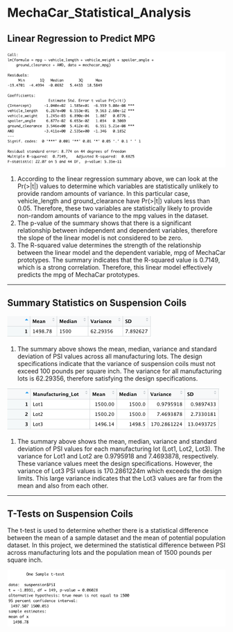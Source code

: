 # MechaCar_Statistical_Analysis

## Linear Regression to Predict MPG

![Linear Regression Summary](Images/linear_regression_summary.png)

1) According to the linear regression summary above, we can look at the Pr(>|t|) values to determine which variables are statistically unlikely to provide random amounts of variance. In this particular case, vehicle_length and ground_clearance have Pr(>|t|) values less than 0.05. Therefore, these two variables are statistically likely to provide non-random amounts of variance to the mpg values in the dataset. 
2) The p-value of the summary shows that there is a significant relationship between independent and dependent variables, therefore the slope of the linear model is not considered to be zero.
3) The R-squared value determines the strength of the relationship between the linear model and the dependent variable, mpg of MechaCar prototypes. The summary indicates that the R-squared value is 0.7149, which is a strong correlation. Therefore, this linear model effectively predicts the mpg of MechaCar prototypes. 

----

## Summary Statistics on Suspension Coils

![Total Summary](Images/total_summary.png)

1) The summary above shows the mean, median, variance and standard deviation of PSI values across all manufacturing lots. The design specifications indicate that the variance of suspension coils must not exceed 100 pounds per square inch. The variance for all manufacturing lots is 62.29356, therefore satisfying the design specifications. 

![Lot Summary](Images/lot_summary.png)

1) The summary above shows the mean, median, variance and standard deviation of PSI values for each manufacturing lot (Lot1, Lot2, Lot3). The variance for Lot1 and Lot2 are 0.9795918 and 7.4693878, respectively. These variance values meet the design specifications. However, the variance of Lot3 PSI values is 170.2861224m which exceeds the design limits. This large variance indicates that the Lot3 values are far from the mean and also from each other. 

----

## T-Tests on Suspension Coils
The t-test is used to determine whether there is a statistical difference between the mean of a sample dataset and the mean of potential population dataset. In this project, we determined the statistical difference between PSI across manufacturing lots and the population mean of 1500 pounds per square inch. 

![All T-test](Images/ttest_all_manufacturing_lots.png)
